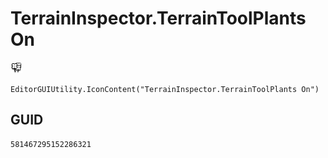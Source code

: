 # TerrainInspector.TerrainToolPlants On
![](/img/TerrainInspector.TerrainToolPlants%20On.png)

``` CSharp
EditorGUIUtility.IconContent("TerrainInspector.TerrainToolPlants On")
```
## GUID
```
581467295152286321
```
